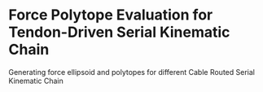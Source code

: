 # Force Polytope Evaluation for Tendon-Driven Serial Kinematic Chain
 Generating force ellipsoid and polytopes for different Cable Routed Serial Kinematic Chain
